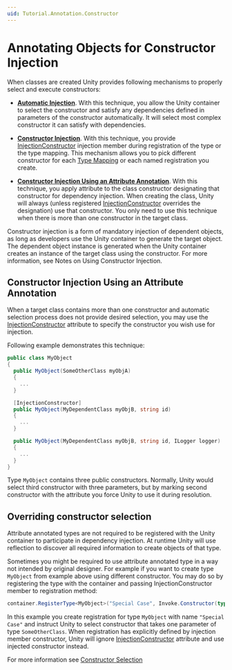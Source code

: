 ```yaml
---
uid: Tutorial.Annotation.Constructor
---
```


# Annotating Objects for Constructor Injection

When classes are created Unity provides following mechanisms to properly select and execute constructors:

* **[Automatic Injection](xref:Tutorial.Selection.Constructor)**. With this technique, you allow the Unity container to select the constructor and satisfy any dependencies defined in parameters of the constructor automatically. It will select most complex constructor it can satisfy with dependencies.

* **[Constructor Injection](xref:Tutorial.Injection.Constructor)**. With this technique, you provide [InjectionConstructor](xref:Unity.Injection.InjectionConstructor) injection member during registration of the type or the type mapping. This mechanism allows you to pick different constructor for each [Type Mapping](xref:Tutorial.Registration.Mapping) or each named registration you create.

* **[Constructor Injection Using an Attribute Annotation](xref:Tutorial.Annotation.Constructor#constructor-injection-using-an-attribute-annotation)**. With this technique, you apply attribute to the class constructor designating that constructor for dependency injection. When creating the class, Unity will always (unless registered [InjectionConstructor]((xref:Tutorial.Injection.Constructor)) overrides the designation) use that constructor. You only need to use this technique when there is more than one constructor in the target class.

Constructor injection is a form of mandatory injection of dependent objects, as long as developers use the Unity container to generate the target object. The dependent object instance is generated when the Unity container creates an instance of the target class using the constructor. For more information, see Notes on Using Constructor Injection.

## Constructor Injection Using an Attribute Annotation

When a target class contains more than one constructor and automatic selection process does not provide desired selection, you may use the [InjectionConstructor](xref:Unity.InjectionConstructorAttribute) attribute to specify the constructor you wish use for injection.

Following example demonstrates this technique:

```cs
public class MyObject
{
  public MyObject(SomeOtherClass myObjA)
  {
    ...
  }

  [InjectionConstructor]
  public MyObject(MyDependentClass myObjB, string id)
  {
    ...
  }

  public MyObject(MyDependentClass myObjB, string id, ILogger logger)
  {
    ...
  }
}
```

Type `MyObject` contains three public constructors. Normally, Unity would select third constructor with three parameters, but by marking second constructor with the attribute you force Unity to use it during resolution.

## Overriding constructor selection

Attribute annotated types are not required to be registered with the Unity container to participate in dependency injection. At runtime Unity will use reflection to discover all required information to create objects of that type.

Sometimes you might be required to use attribute annotated type in a way not intended by original designer. For example if you want to create type `MyObject` from example above using different constructor. You may do so by registering the type with the container and passing InjectionConstructor member to registration method:

```cs
container.RegisterType<MyObject>("Special Case", Invoke.Constructor(typeof(SomeOtherClass)))
```

In this example you create registration for type `MyObject` with name `"Special Case"` and instruct Unity to select constructor that takes one parameter of type `SomeOtherClass`. When registration has explicitly defined by injection member constructor, Unity will ignore [InjectionConstructor](xref:Unity.InjectionConstructorAttribute) attribute and use injected constructor instead.

For more information see [Constructor Selection](xref:Tutorial.Selection.Constructor)